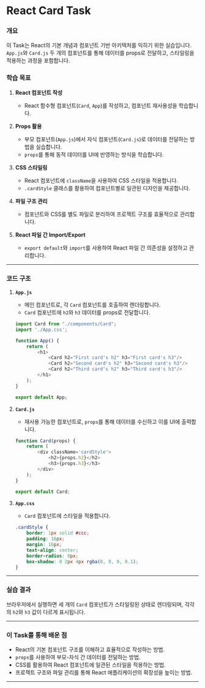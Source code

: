 # React Card Task

### **개요**
이 Task는 React의 기본 개념과 컴포넌트 기반 아키텍처를 익히기 위한 실습입니다. `App.js`와 `Card.js` 두 개의 컴포넌트를 통해 데이터를 props로 전달하고, 스타일링을 적용하는 과정을 포함합니다. 

### **학습 목표**
1. **React 컴포넌트 작성**
   - React 함수형 컴포넌트(`Card`, `App`)를 작성하고, 컴포넌트 재사용성을 학습합니다.
   
2. **Props 활용**
   - 부모 컴포넌트(`App.js`)에서 자식 컴포넌트(`Card.js`)로 데이터를 전달하는 방법을 실습합니다.
   - `props`를 통해 동적 데이터를 UI에 반영하는 방식을 학습합니다.

3. **CSS 스타일링**
   - React 컴포넌트에 `className`을 사용하여 CSS 스타일을 적용합니다.
   - `.cardStyle` 클래스를 활용하여 컴포넌트별로 일관된 디자인을 제공합니다.

4. **파일 구조 관리**
   - 컴포넌트와 CSS를 별도 파일로 분리하여 프로젝트 구조를 효율적으로 관리합니다.

5. **React 파일 간 Import/Export**
   - `export default`와 `import`를 사용하여 React 파일 간 의존성을 설정하고 관리합니다.

---

### **코드 구조**
1. **`App.js`**
   - 메인 컴포넌트로, 각 `Card` 컴포넌트를 호출하여 렌더링합니다.
   - `Card` 컴포넌트에 `h2`와 `h3` 데이터를 props로 전달합니다.
   ```javascript
   import Card from "./components/Card";
   import './App.css';

   function App() {
       return (
           <h1>
               <Card h2="First card's h2" h3="First card's h3"/>
               <Card h2="Second card's h2" h3="Second card's h3"/>
               <Card h2="Third card's h2" h3="Third card's h3"/>
           </h1>
       );
   }

   export default App;
   ```

2. **`Card.js`**
   - 재사용 가능한 컴포넌트로, `props`를 통해 데이터를 수신하고 이를 UI에 출력합니다.
   ```javascript
   function Card(props) {
       return (
           <div className='cardStyle'>
               <h2>{props.h2}</h2>
               <h3>{props.h3}</h3>
           </div>
       );
   }

   export default Card;
   ```

3. **`App.css`**
   - `Card` 컴포넌트에 스타일을 적용합니다.
   ```css
   .cardStyle {
       border: 1px solid #ccc;
       padding: 16px;
       margin: 16px;
       text-align: center;
       border-radius: 8px;
       box-shadow: 0 2px 4px rgba(0, 0, 0, 0.1);
   }
   ```

---

### **실습 결과**
브라우저에서 실행하면 세 개의 `Card` 컴포넌트가 스타일링된 상태로 렌더링되며, 각각의 `h2`와 `h3` 값이 다르게 표시됩니다.

---

### **이 Task를 통해 배운 점**
- React의 기본 컴포넌트 구조를 이해하고 효율적으로 작성하는 방법.
- `props`를 사용하여 부모-자식 간 데이터를 전달하는 방법.
- CSS를 활용하여 React 컴포넌트에 일관된 스타일을 적용하는 방법.
- 프로젝트 구조와 파일 관리를 통해 React 애플리케이션의 확장성을 높이는 방법.

---
